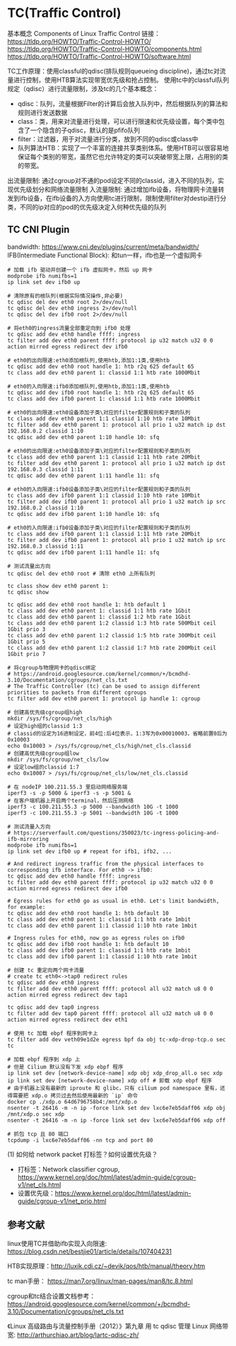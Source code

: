 


# TC(Traffic Control)
基本概念 Components of Linux Traffic Control 链接：
https://tldp.org/HOWTO/Traffic-Control-HOWTO/
https://tldp.org/HOWTO/Traffic-Control-HOWTO/components.html
https://tldp.org/HOWTO/Traffic-Control-HOWTO/software.html

TC工作原理：使用classful的qdisc(排队规则queueing discipline)，通过tc对流量进行控制，使用HTB算法实现带宽优先级和抢占控制。
使用tc中的classful队列规定（qdisc）进行流量限制，涉及tc的几个基本概念：
* qdisc：队列，流量根据Filter的计算后会放入队列中，然后根据队列的算法和规则进行发送数据
* class：类，用来对流量进行处理，可以进行限速和优先级设置，每个类中包含了一个隐含的子qdisc，默认的是pfifo队列
* filter：过滤器，用于对流量进行分类，放到不同的qdisc或class中
* 队列算法HTB：实现了一个丰富的连接共享类别体系。使用HTB可以很容易地保证每个类别的带宽，虽然它也允许特定的类可以突破带宽上限，占用别的类的带宽。

出流量限制: 通过cgroup对不通的pod设定不同的classid，进入不同的队列，实现优先级划分和网络流量限制
入流量限制: 通过增加ifb设备，将物理网卡流量转发到ifb设备，在ifb设备的入方向使用tc进行限制，限制使用filter对destip进行分类，不同的ip对应的pod的优先级决定入何种优先级的队列


## TC CNI Plugin
bandwidth: https://www.cni.dev/plugins/current/meta/bandwidth/
IFB(Intermediate Functional Block): 和tun一样，ifb也是一个虚拟网卡


```shell
# 加载 ifb 驱动并创建一个 ifb 虚拟网卡，然后 up 网卡
modprobe ifb numifbs=1
ip link set dev ifb0 up

# 清除原有的根队列(根据实际情况操作,非必要)
tc qdisc del dev eth0 root 2>/dev/null
tc qdisc del dev eth0 ingress 2>/dev/null
tc qdisc del dev ifb0 root 2>/dev/null

# 将eth0的ingress流量全部重定向到 ifb0 处理
tc qdisc add dev eth0 handle ffff: ingress
tc filter add dev eth0 parent ffff: protocol ip u32 match u32 0 0 action mirred egress redirect dev ifb0

# eth0的出向限速:eth0添加根队列,使用htb,添加1:1类,使用htb 
tc qdisc add dev eth0 root handle 1: htb r2q 625 default 65
tc class add dev eth0 parent 1: classid 1:1 htb rate 1000Mbit

# eth0的入向限速:ifb0添加根队列,使用htb,添加1:1类,使用htb 
tc qdisc add dev ifb0 root handle 1: htb r2q 625 default 65
tc class add dev ifb0 parent 1: classid 1:1 htb rate 1000Mbit

# eth0的出向限速:eth0设备添加子类\对应的filter配置规则和子类的队列
tc class add dev eth0 parent 1:1 classid 1:10 htb rate 10Mbit
tc filter add dev eth0 parent 1: protocol all prio 1 u32 match ip dst 192.168.0.2 classid 1:10
tc qdisc add dev eth0 parent 1:10 handle 10: sfq

# eth0的出向限速:eth0设备添加子类\对应的filter配置规则和子类的队列
tc class add dev eth0 parent 1:1 classid 1:11 htb rate 20Mbit
tc filter add dev eth0 parent 1: protocol all prio 1 u32 match ip dst 192.168.0.3 classid 1:11
tc qdisc add dev eth0 parent 1:11 handle 11: sfq

# eth0的入向限速:ifb0设备添加子类\对应的filter配置规则和子类的队列
tc class add dev ifb0 parent 1:1 classid 1:10 htb rate 10Mbit
tc filter add dev ifb0 parent 1: protocol all prio 1 u32 match ip src 192.168.0.2 classid 1:10
tc qdisc add dev ifb0 parent 1:10 handle 10: sfq

# eth0的入向限速:ifb0设备添加子类\对应的filter配置规则和子类的队列
tc class add dev ifb0 parent 1:1 classid 1:11 htb rate 20Mbit
tc filter add dev ifb0 parent 1: protocol all prio 1 u32 match ip src 192.168.0.3 classid 1:11
tc qdisc add dev ifb0 parent 1:11 handle 11: sfq

```

```shell
# 测试流量出方向
tc qdisc del dev eth0 root # 清除 eth0 上所有队列

tc class show dev eth0 parent 1:
tc qdisc show

tc qdisc add dev eth0 root handle 1: htb default 1
tc class add dev eth0 parent 1: classid 1:1 htb rate 1Gbit
tc class add dev eth0 parent 1: classid 1:2 htb rate 1Gbit
tc class add dev eth0 parent 1:2 classid 1:3 htb rate 500Mbit ceil 1Gbit prio 3
tc class add dev eth0 parent 1:2 classid 1:5 htb rate 300Mbit ceil 1Gbit prio 5
tc class add dev eth0 parent 1:2 classid 1:7 htb rate 200Mbit ceil 1Gbit prio 7

# 将cgroup与物理网卡的qdisc绑定
# https://android.googlesource.com/kernel/common/+/bcmdhd-3.10/Documentation/cgroups/net_cls.txt
# The Traffic Controller (tc) can be used to assign different priorities to packets from different cgroups
tc filter add dev eth0 parent 1: protocol ip handle 1: cgroup

# 创建高优先级cgroup组high
mkdir /sys/fs/cgroup/net_cls/high
# 设定high组的classid 1:3
# classid的设定为16进制设定，前4位:后4位表示，1:3写为0x00010003，省略前置0后为0x10003
echo 0x10003 > /sys/fs/cgroup/net_cls/high/net_cls.classid
# 创建高优先级cgroup组low
mkdir /sys/fs/cgroup/net_cls/low
# 设定low组的classid 1:7
echo 0x10007 > /sys/fs/cgroup/net_cls/low/net_cls.classid

# 在 nodeIP 100.211.55.3 里启动网络服务端
iperf3 -s -p 5000 & iperf3 -s -p 5001 &
# 在客户端机器上开启两个terminal，然后压测网络
iperf3 -c 100.211.55.3 -p 5000 --bandwidth 10G -t 1000
iperf3 -c 100.211.55.3 -p 5001 --bandwidth 10G -t 1000

# 测试流量入方向
# https://serverfault.com/questions/350023/tc-ingress-policing-and-ifb-mirroring
modprobe ifb numifbs=1
ip link set dev ifb0 up # repeat for ifb1, ifb2, ...

# And redirect ingress traffic from the physical interfaces to corresponding ifb interface. For eth0 -> ifb0:
tc qdisc add dev eth0 handle ffff: ingress
tc filter add dev eth0 parent ffff: protocol ip u32 match u32 0 0 action mirred egress redirect dev ifb0

# Egress rules for eth0 go as usual in eth0. Let's limit bandwidth, for example:
tc qdisc add dev eth0 root handle 1: htb default 10
tc class add dev eth0 parent 1: classid 1:1 htb rate 1mbit
tc class add dev eth0 parent 1:1 classid 1:10 htb rate 1mbit

# Ingress rules for eth0, now go as egress rules on ifb0
tc qdisc add dev ifb0 root handle 1: htb default 10
tc class add dev ifb0 parent 1: classid 1:1 htb rate 1mbit
tc class add dev ifb0 parent 1:1 classid 1:10 htb rate 1mbit

```

```shell
# 创建 tc 重定向两个网卡流量
# create tc eth0<->tap0 redirect rules
tc qdisc add dev eth0 ingress
tc filter add dev eth0 parent ffff: protocol all u32 match u8 0 0 action mirred egress redirect dev tap1

tc qdisc add dev tap0 ingress
tc filter add dev tap0 parent ffff: protocol all u32 match u8 0 0 action mirred egress redirect dev eth1

# 使用 tc 加载 ebpf 程序到网卡上
tc filter add dev veth09e1d2e egress bpf da obj tc-xdp-drop-tcp.o sec tc

# 加载 ebpf 程序到 xdp 上
# 但是 Cilium 默认没有下发 xdp ebpf 程序
ip link set dev [network-device-name] xdp obj xdp_drop_all.o sec xdp
ip link set dev [network-device-name] xdp off # 卸载 xdp ebpf 程序
# 由于机器上没有最新的 iproute 和 glibc，只有 cilium pod namespace 里有，还得需要把 xdp.o 拷贝过去然后使用最新的 `ip` 命令
docker cp ./xdp.o 64d6796758b4:/mnt/xdp.o
nsenter -t 26416 -m -n ip -force link set dev lxc6e7eb5daff06 xdp obj /mnt/xdp.o sec xdp
nsenter -t 26416 -m -n ip -force link set dev lxc6e7eb5daff06 xdp off

# 抓包 tcp 且 80 端口
tcpdump -i lxc6e7eb5daff06 -nn tcp and port 80
```


(1) 如何给 network packet 打标签？如何设置优先级？
* 打标签：Network classifier cgroup, https://www.kernel.org/doc/html/latest/admin-guide/cgroup-v1/net_cls.html
* 设置优先级：https://www.kernel.org/doc/html/latest/admin-guide/cgroup-v1/net_prio.html



## 参考文献
linux使用TC并借助ifb实现入向限速: https://blog.csdn.net/bestjie01/article/details/107404231

HTB实现原理：http://luxik.cdi.cz/~devik/qos/htb/manual/theory.htm

tc man手册： https://man7.org/linux/man-pages/man8/tc.8.html

cgroup和tc结合设置文档参考：https://android.googlesource.com/kernel/common/+/bcmdhd-3.10/Documentation/cgroups/net_cls.txt

《Linux 高级路由与流量控制手册（2012）》第九章 用 tc qdisc 管理 Linux 网络带宽: http://arthurchiao.art/blog/lartc-qdisc-zh/
